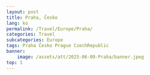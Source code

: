 ```yaml
---
layout: post
title: Praha, Česko
lang: ko
permalink: /Travel/Europe/Praha/
categories: Travel
subcategories: Europe
tags: Praha Česko Prague CzechRepublic
banner:
    image: /assets/att/2025-06-09-Praha/banner.jpeg
top: 1
---
```


